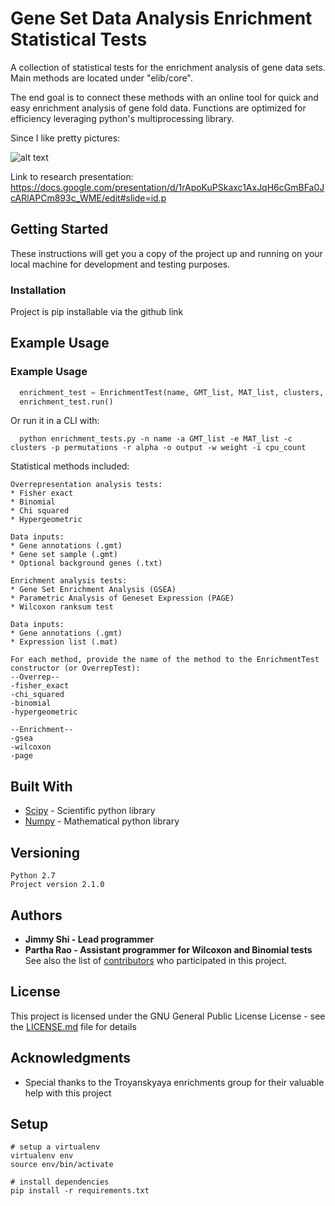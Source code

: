 # Gene Set Data Analysis Enrichment Statistical Tests

A collection of statistical tests for the enrichment analysis of gene data sets.  Main methods are located under "elib/core".

The end goal is to connect these methods with an online tool for quick and easy enrichment analysis of gene fold data. Functions are optimized for efficiency leveraging python's multiprocessing library.

Since I like pretty pictures: 

![alt text](https://image.ibb.co/fD0i1J/flowchart.png)

Link to research presentation: https://docs.google.com/presentation/d/1rApoKuPSkaxc1AxJqH6cGmBFa0JcARlAPCm893c_WME/edit#slide=id.p

## Getting Started

These instructions will get you a copy of the project up and running on your local machine for development and testing purposes.

### Installation

Project is pip installable via the github link

## Example Usage

### Example Usage

```python
  enrichment_test = EnrichmentTest(name, GMT_list, MAT_list, clusters, permutations,  alpha, output, weight, cpu_count);
  enrichment_test.run()
```

Or run it in a CLI with:

```
  python enrichment_tests.py -n name -a GMT_list -e MAT_list -c clusters -p permutations -r alpha -o output -w weight -i cpu_count
```

Statistical methods included:
```
Overrepresentation analysis tests:
* Fisher exact
* Binomial
* Chi squared
* Hypergeometric

Data inputs:
* Gene annotations (.gmt)
* Gene set sample (.gmt)
* Optional background genes (.txt)

Enrichment analysis tests:
* Gene Set Enrichment Analysis (GSEA)
* Parametric Analysis of Geneset Expression (PAGE)
* Wilcoxon ranksum test

Data inputs:
* Gene annotations (.gmt)
* Expression list (.mat)

For each method, provide the name of the method to the EnrichmentTest constructor (or OverrepTest):
--Overrep--
-fisher_exact
-chi_squared
-binomial
-hypergeometric

--Enrichment--
-gsea
-wilcoxon
-page
```
## Built With

* [Scipy](https://www.scipy.org/) - Scientific python library
* [Numpy](http://www.numpy.org/) - Mathematical python library

## Versioning

```
Python 2.7
Project version 2.1.0
```

## Authors

* **Jimmy Shi - Lead programmer** 
* **Partha Rao - Assistant programmer for Wilcoxon and Binomial tests** 
See also the list of [contributors](https://github.com/SpecOps167/enrichments/graphs/contributors) who participated in this project.

## License

This project is licensed under the GNU General Public License License - see the [LICENSE.md](LICENSE.md) file for details

## Acknowledgments

* Special thanks to the Troyanskyaya enrichments group for their valuable help with this project

## Setup
```
# setup a virtualenv
virtualenv env
source env/bin/activate

# install dependencies
pip install -r requirements.txt
```
